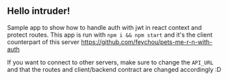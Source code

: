 ## Hello intruder!

Sample app to show how to handle auth with jwt in react context and protect routes.
This app is run with `npm i && npm start` and it's the client counterpart of this server https://github.com/feychou/pets-me-r-n-with-auth

If you want to connect to other servers, make sure to change the `API_URL` and that the routes and client/backend contract are changed accordingly :D
